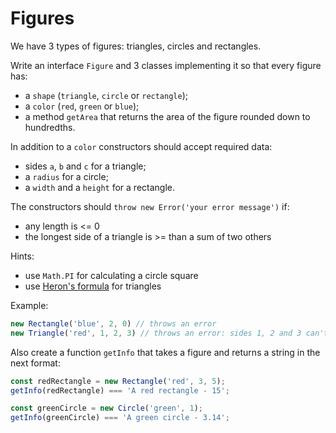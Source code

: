 # Figures
We have 3 types of figures: triangles, circles and rectangles.

Write an interface `Figure` and 3 classes implementing it so that every figure
has:
- a `shape` (`triangle`, `circle` or `rectangle`);
- a `color` (`red`, `green` or `blue`);
- a method `getArea` that returns the area of the figure rounded down to
hundredths.

In addition to a `color` constructors should accept required data:
- sides `a`, `b` and `c` for a triangle;
- a `radius` for a circle;
- a `width` and a `height` for a rectangle.

The constructors should `throw new Error('your error message')` if:
- any length is <= 0
- the longest side of a triangle is >= than a sum of two others

Hints:
- use `Math.PI` for calculating a circle square
- use [Heron's formula](https://en.wikipedia.org/wiki/Heron%27s_formula) for triangles

Example:
```typescript
new Rectangle('blue', 2, 0) // throws an error
new Triangle('red', 1, 2, 3) // throws an error: sides 1, 2 and 3 can't form a triangle
```

Also create a function `getInfo` that takes a figure and returns a string in the
next format:
```typescript
const redRectangle = new Rectangle('red', 3, 5);
getInfo(redRectangle) === 'A red rectangle - 15';

const greenCircle = new Circle('green', 1);
getInfo(greenCircle) === 'A green circle - 3.14';
```
<!-- У нас есть 3 типа фигур: треугольники, круги и прямоугольники.

Напишите интерфейс `Рисунок` и реализуйте его 3 класса, чтобы каждая фигура
имеет:
- «форма» («треугольник», «круг» или «прямоугольник»);
- «цвет» («красный», «зеленый» или «синий»);
- метод `getArea`, возвращающий площадь фигуры, округленную в меньшую сторону до
сотые.

В дополнение к `color` конструкторы должны принимать необходимые данные:
- стороны `a`, `b` и `c` для треугольника;
- `радиус` для окружности;
- ширина и высота прямоугольника.

Конструкторы должны выдавать новую ошибку ("ваше сообщение об ошибке"), если:
- любая длина <= 0
- самая длинная сторона треугольника >= суммы двух других

Подсказки:
- использовать `Math.PI` для вычисления квадрата круга
- используйте [формулу Герона](https://en.wikipedia.org/wiki/Heron%27s_formula) для треугольников

Пример:
```машинопись
new Rectangle('blue', 2, 0) // выдает ошибку
new Triangle('red', 1, 2, 3) // выдает ошибку: стороны 1, 2 и 3 не могут образовать треугольник
```

Также создайте функцию `getInfo`, которая принимает число и возвращает строку в
следующий формат:
```машинопись
const redRectangle = новый прямоугольник («красный», 3, 5);
getInfo(redRectangle) === 'Красный прямоугольник - 15';

const greenCircle = новый круг («зеленый», 1);
getInfo(greenCircle) === 'Зеленый круг - 3.14';
``` -->

